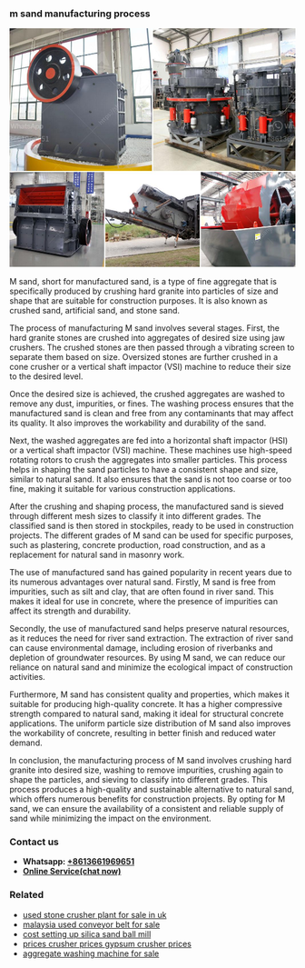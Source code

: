 <h3>m sand manufacturing process</h3><img src='1703042174.jpg' alt=''><p>M sand, short for manufactured sand, is a type of fine aggregate that is specifically produced by crushing hard granite into particles of size and shape that are suitable for construction purposes. It is also known as crushed sand, artificial sand, and stone sand.</p><p>The process of manufacturing M sand involves several stages. First, the hard granite stones are crushed into aggregates of desired size using jaw crushers. The crushed stones are then passed through a vibrating screen to separate them based on size. Oversized stones are further crushed in a cone crusher or a vertical shaft impactor (VSI) machine to reduce their size to the desired level.</p><p>Once the desired size is achieved, the crushed aggregates are washed to remove any dust, impurities, or fines. The washing process ensures that the manufactured sand is clean and free from any contaminants that may affect its quality. It also improves the workability and durability of the sand.</p><p>Next, the washed aggregates are fed into a horizontal shaft impactor (HSI) or a vertical shaft impactor (VSI) machine. These machines use high-speed rotating rotors to crush the aggregates into smaller particles. This process helps in shaping the sand particles to have a consistent shape and size, similar to natural sand. It also ensures that the sand is not too coarse or too fine, making it suitable for various construction applications.</p><p>After the crushing and shaping process, the manufactured sand is sieved through different mesh sizes to classify it into different grades. The classified sand is then stored in stockpiles, ready to be used in construction projects. The different grades of M sand can be used for specific purposes, such as plastering, concrete production, road construction, and as a replacement for natural sand in masonry work.</p><p>The use of manufactured sand has gained popularity in recent years due to its numerous advantages over natural sand. Firstly, M sand is free from impurities, such as silt and clay, that are often found in river sand. This makes it ideal for use in concrete, where the presence of impurities can affect its strength and durability.</p><p>Secondly, the use of manufactured sand helps preserve natural resources, as it reduces the need for river sand extraction. The extraction of river sand can cause environmental damage, including erosion of riverbanks and depletion of groundwater resources. By using M sand, we can reduce our reliance on natural sand and minimize the ecological impact of construction activities.</p><p>Furthermore, M sand has consistent quality and properties, which makes it suitable for producing high-quality concrete. It has a higher compressive strength compared to natural sand, making it ideal for structural concrete applications. The uniform particle size distribution of M sand also improves the workability of concrete, resulting in better finish and reduced water demand.</p><p>In conclusion, the manufacturing process of M sand involves crushing hard granite into desired size, washing to remove impurities, crushing again to shape the particles, and sieving to classify into different grades. This process produces a high-quality and sustainable alternative to natural sand, which offers numerous benefits for construction projects. By opting for M sand, we can ensure the availability of a consistent and reliable supply of sand while minimizing the impact on the environment.</p><h3>Contact us</h3><ul><li><strong>Whatsapp:&nbsp;<a href="https://wa.me/8613661969651">+8613661969651</a></strong></li><li><a href="https://swt.shibang-china.com/?git&amp;zhl&amp;m sand manufacturing process"><strong>Online Service(chat now)</strong></a></li></ul><h3>Related</h3><ul><li><a href='used stone crusher plant for sale in uk.md'>used stone crusher plant for sale in uk</a></li><li><a href='malaysia used conveyor belt for sale.md'>malaysia used conveyor belt for sale</a></li><li><a href='cost setting up silica sand ball mill.md'>cost setting up silica sand ball mill</a></li><li><a href='prices crusher prices gypsum crusher prices.md'>prices crusher prices gypsum crusher prices</a></li><li><a href='aggregate washing machine for sale.md'>aggregate washing machine for sale</a></li></ul>